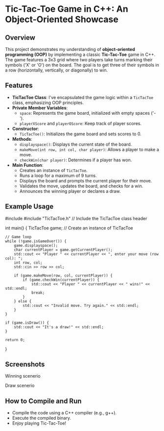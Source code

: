 
# Tic-Tac-Toe Game in C++: An Object-Oriented Showcase

## Overview
This project demonstrates my understanding of **object-oriented programming (OOP)** by implementing a classic **Tic-Tac-Toe** game in C++. The game features a 3x3 grid where two players take turns marking their symbols ('X' or 'O') on the board. The goal is to get three of their symbols in a row (horizontally, vertically, or diagonally) to win.

## Features
- **TicTacToe Class**: I've encapsulated the game logic within a `TicTacToe` class, emphasizing OOP principles.
- **Private Member Variables**:
    - `space`: Represents the game board, initialized with empty spaces ('-').
    - `playerXScore` and `playerOScore`: Keep track of player scores.
- **Constructor**:
    - `TicTacToe()`: Initializes the game board and sets scores to 0.
- **Methods**:
    - `displayspace()`: Displays the current state of the board.
    - `makeMove(int row, int col, char player)`: Allows a player to make a move.
    - `checkWin(char player)`: Determines if a player has won.
- **Main Function**:
    - Creates an instance of `TicTacToe`.
    - Runs a loop for a maximum of 9 turns.
    - Displays the board and prompts the current player for their move.
    - Validates the move, updates the board, and checks for a win.
    - Announces the winning player or declares a draw.

## Example Usage

#include <iostream>
#include "TicTacToe.h" // Include the TicTacToe class header

int main() {
    TicTacToe game; // Create an instance of TicTacToe

    // Game loop
    while (!game.isGameOver()) {
        game.displayspace();
        char currentPlayer = game.getCurrentPlayer();
        std::cout << "Player " << currentPlayer << ", enter your move (row col): ";
        int row, col;
        std::cin >> row >> col;

        if (game.makeMove(row, col, currentPlayer)) {
            if (game.checkWin(currentPlayer)) {
                std::cout << "Player " << currentPlayer << " wins!" << std::endl;
                break;
            }
        } else {
            std::cout << "Invalid move. Try again." << std::endl;
        }
    }

    if (game.isDraw()) {
        std::cout << "It's a draw!" << std::endl;
    }

    return 0;
}

## Screenshots

Winning scenerio

Draw scenerio


## How to Compile and Run

- Compile the code using a C++ compiler (e.g., g++).
- Execute the compiled binary.
- Enjoy playing Tic-Tac-Toe!
